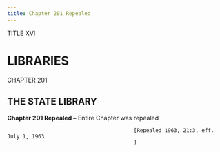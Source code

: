 ```yaml
---
title: Chapter 201 Repealed
---
```


TITLE XVI
                                             
LIBRARIES
==========

CHAPTER 201
                                             
THE STATE LIBRARY
-----------------

**Chapter 201 Repealed –** Entire Chapter was repealed


                                             [Repealed 1963, 21:3, eff. July 1, 1963.
                                             ]
